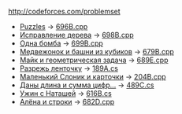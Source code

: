 http://codeforces.com/problemset

* [Puzzles](http://codeforces.com/problemset/problem/696/B) -> [696B.cpp](https://github.com/alpinskiy/practicing-at-codeforces.com/blob/master/696B.cpp)
* [Исправление дерева](http://codeforces.com/contest/698/problem/B") -> [698B.cpp](https://github.com/alpinskiy/practicing-at-codeforces.com/blob/master/698B.cpp)
* [Одна бомба](http://codeforces.com/contest/699/problem/B) -> [699B.cpp](https://github.com/alpinskiy/practicing-at-codeforces.com/blob/master/699B.cpp)
* [Медвежонок и башни из кубиков](http://codeforces.com/contest/679/problem/B) -> [679B.cpp](https://github.com/alpinskiy/practicing-at-codeforces.com/blob/master/679B.cpp)
* [Майк и геометрическая задача](http://codeforces.com/contest/689/problem/E) -> [689E.cpp](https://github.com/alpinskiy/practicing-at-codeforces.com/blob/master/689E.cpp)
* [Разрежь ленточку](http://codeforces.com/problemset/problem/189/A) -> [189A.cs](https://github.com/alpinskiy/practicing-at-codeforces.com/blob/master/189A.cs)
* [Маленький Слоник и карточки](http://codeforces.com/problemset/problem/204/B) -> [204B.cpp](https://github.com/alpinskiy/practicing-at-codeforces.com/blob/master/204B.cpp)
* [Даны длина и сумма цифр...](http://codeforces.com/problemset/problem/489/C) -> [489C.cs](https://github.com/alpinskiy/practicing-at-codeforces.com/blob/master/489C.cs)
* [Ужин с Наташей](http://codeforces.com/problemset/problem/616/B) -> [616B.cs](https://github.com/alpinskiy/practicing-at-codeforces.com/blob/master/616B.cs)
* [Алёна и строки](http://codeforces.com/contest/682/problem/D) -> [682D.cpp](https://github.com/alpinskiy/practicing-at-codeforces.com/blob/master/682D.cpp)
